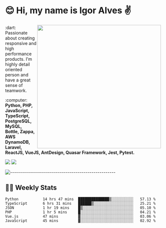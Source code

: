 # :blush: Hi, my name is Igor Alves :v:

<img src="https://github-readme-stats.vercel.app/api?username=iguit0&show_icons=true&include_all_commits=true&count_private=true&theme=dark" min-width="400px" max-width="400px" width="400px" align="right" />

<p align="left"> 
  :dart: Passionate about creating responsive and high performance products.
  I'm highly detail oriented person and have a great sense of teamwork.
</p>

<p align="left">
  :computer: <strong>Python, PHP, JavaScript, TypeScript, PostgreSQL, MySQL, Bottle, Zappa, AWS DynamoDB, Laravel, ReactJS, VueJS, AntDesign, Quasar Framework, Jest, Pytest.</strong>
</p>

<p align="left">
  <a href="https://www.linkedin.com/in/igor-lucio-alves" target="_blank" rel="noopener noreferrer" alt="LinkedIn">
  <img src="https://img.shields.io/badge/LinkedIn-0077B5?style=for-the-badge&logo=linkedin&logoColor=white" /></a>

  <a href="https://t.me/iguit0" target="_blank" rel="noopener noreferrer" alt="Telegram">
  <img src="https://img.shields.io/badge/Telegram-2CA5E0?style=for-the-badge&logo=telegram&logoColor=white" /></a>
</p>

![-----------------------------------------------------](https://raw.githubusercontent.com/andreasbm/readme/master/assets/lines/aqua.png)

## :man_technologist: Weekly Stats
<!--START_SECTION:waka-->

```text
Python           14 hrs 47 mins  ██████████████▒░░░░░░░░░░   57.13 %
TypeScript       6 hrs 31 mins   ██████▒░░░░░░░░░░░░░░░░░░   25.21 %
JSON             1 hr 19 mins    █▒░░░░░░░░░░░░░░░░░░░░░░░   05.10 %
PHP              1 hr 5 mins     █░░░░░░░░░░░░░░░░░░░░░░░░   04.21 %
Vue.js           47 mins         ▓░░░░░░░░░░░░░░░░░░░░░░░░   03.06 %
JavaScript       45 mins         ▓░░░░░░░░░░░░░░░░░░░░░░░░   02.92 %
```

<!--END_SECTION:waka-->
